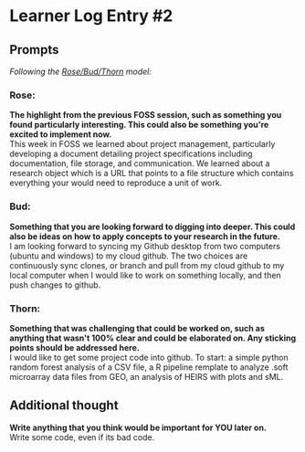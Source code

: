 # Learner Log Entry #2 

## Prompts
*Following the [Rose/Bud/Thorn](https://www.panoramaed.com/blog/rose-bud-thorn-activity-and-worksheet#:~:text=%22Rose%2C%20Bud%2C%20Thorn%22%20is%20a%20mindful%20design%2D,day%2C%20week%2C%20or%20month.) model:*

### Rose:
**The highlight from the previous FOSS session, such as something you found particularly interesting. This could also be something you're excited to implement now.**  
This week in FOSS we learned about project management, particularly developing a document detailing project specifications including documentation, file storage, and communication.  We learned about a research object which is a URL that points to a file structure which contains everything your would need to reproduce a unit of work. 

### Bud: 
**Something that you are looking forward to digging into deeper. This could also be ideas on how to apply concepts to your research in the future.**  
I am looking forward to syncing my Github desktop from two computers (ubuntu and windows) to my cloud github.  The two choices are continuously sync clones, or branch and pull from my cloud github to my local computer when I would like to work on something locally, and then push changes to github. 


### Thorn: 
**Something that was challenging that could be worked on, such as anything that wasn't 100% clear and could be elaborated on. Any sticking points should be addressed here.**  
I would like to get some project code into github.  To start:  a simple python random forest analysis of a CSV file, a R pipeline remplate to analyze .soft microarray data files from GEO, an analysis of HEIRS with plots and sML.

## Additional thought
**Write anything that you think would be important for YOU later on.**  
Write some code, even if its bad code.
